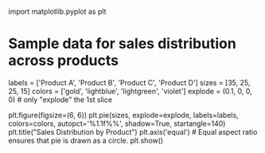 import matplotlib.pyplot as plt

# Sample data for sales distribution across products
labels = ['Product A', 'Product B', 'Product C', 'Product D']
sizes = [35, 25, 25, 15]
colors = ['gold', 'lightblue', 'lightgreen', 'violet']
explode = (0.1, 0, 0, 0)  # only "explode" the 1st slice

plt.figure(figsize=(6, 6))
plt.pie(sizes, explode=explode, labels=labels, colors=colors, autopct='%1.1f%%',
        shadow=True, startangle=140)
plt.title("Sales Distribution by Product")
plt.axis('equal')  # Equal aspect ratio ensures that pie is drawn as a circle.
plt.show()
